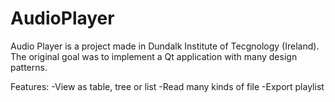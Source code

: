 AudioPlayer
===========

Audio Player is a project made in Dundalk Institute of Tecgnology (Ireland). 
The original goal was to implement a Qt application with many design patterns. 

Features:
-View as table, tree or list
-Read many kinds of file
-Export playlist

